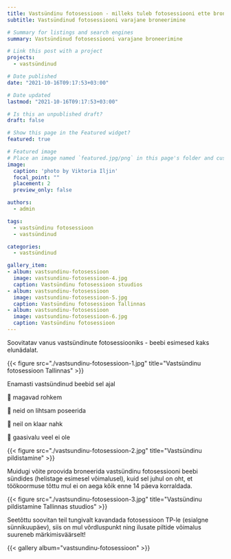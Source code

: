 ```yaml
---
title: Vastsündinu fotosessioon - milleks tuleb fotosessiooni ette broneerida
subtitle: Vastsündinud fotosessiooni varajane broneerimine

# Summary for listings and search engines
summary: Vastsündinud fotosessiooni varajane broneerimine

# Link this post with a project
projects: 
  - vastsündinud

# Date published
date: "2021-10-16T09:17:53+03:00"

# Date updated
lastmod: "2021-10-16T09:17:53+03:00"

# Is this an unpublished draft?
draft: false

# Show this page in the Featured widget?
featured: true

# Featured image
# Place an image named `featured.jpg/png` in this page's folder and customize its options here.
image:
  caption: 'photo by Viktoria Iljin'
  focal_point: ""
  placement: 2
  preview_only: false

authors:
  - admin

tags:
  - vastsündinu fotosessioon
  - vastsündinud

categories:
  - vastsündinud

gallery_item:
- album: vastsundinu-fotosessioon
  image: vastsundinu-fotosessioon-4.jpg
  caption: Vastsündinu fotosessioon stuudios
- album: vastsundinu-fotosessioon
  image: vastsundinu-fotosessioon-5.jpg
  caption: Vastsündinu fotosessioon Tallinnas
- album: vastsundinu-fotosessioon
  image: vastsundinu-fotosessioon-6.jpg
  caption: Vastsündinu fotosessioon
---
```

Soovitatav vanus vastsündinute fotosessiooniks - beebi esimesed kaks elunädalat.

{{< figure src="./vastsundinu-fotosessioon-1.jpg" title="Vastsündinu fotosessioon Tallinnas" >}}

Enamasti vastsündinud beebid sel ajal

🥰 magavad rohkem

🥰 neid on lihtsam poseerida

🥰 neil on klaar nahk

🥰 gaasivalu veel ei ole

{{< figure src="./vastsundinu-fotosessioon-2.jpg" title="Vastsündinu pildistamine" >}}

Muidugi võite proovida broneerida vastsündinu fotosessiooni beebi sündides (helistage esimesel võimalusel), kuid sel juhul on oht, et töökoormuse tõttu mul ei on aega kõik enne 14 päeva korraldada.

{{< figure src="./vastsundinu-fotosessioon-3.jpg" title="Vastsündinu pildistamine Tallinnas stuudios" >}}

Seetõttu soovitan teil tungivalt kavandada fotosessioon TP-le (esialgne sünnikuupäev), siis on mul võrdluspunkt ning ilusate piltide võimalus suureneb märkimisväärselt!

{{< gallery album="vastsundinu-fotosessioon" >}}